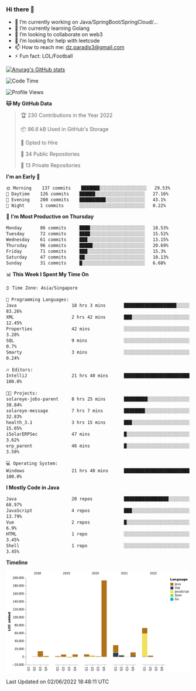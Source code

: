 ### Hi there 👋

- 🔭 I’m currently working on Java/SpringBoot/SpringCloud/...
- 🌱 I’m currently learning Golang
- 👯 I’m looking to collaborate on web3
- 🤔 I’m looking for help with leetcode
- 📫 How to reach me: dz.paradis3@gmail.com
- ⚡ Fun fact: LOL/Football

[![Anurag's GitHub stats](https://github-readme-stats.vercel.app/api?username=xiumu2017&show_icons=true&theme=radical)](https://github.com/anuraghazra/github-readme-stats)

<!--
**xiumu2017/xiumu2017** is a ✨ _special_ ✨ repository because its `README.md` (this file) appears on your GitHub profile.

Here are some ideas to get you started:

- 🔭 I’m currently working on ...
- 🌱 I’m currently learning ...
- 👯 I’m looking to collaborate on ...
- 🤔 I’m looking for help with ...
- 💬 Ask me about ...
- 📫 How to reach me: ...
- 😄 Pronouns: ...
- ⚡ Fun fact: ...
-->

<!--START_SECTION:waka-->
![Code Time](http://img.shields.io/badge/Code%20Time-0%20secs-blue)

![Profile Views](http://img.shields.io/badge/Profile%20Views-0-blue)

**🐱 My GitHub Data** 

> 🏆 230 Contributions in the Year 2022
 > 
> 📦 86.6 kB Used in GitHub's Storage 
 > 
> 💼 Opted to Hire
 > 
> 📜 34 Public Repositories 
 > 
> 🔑 13 Private Repositories  
 > 
**I'm an Early 🐤** 

```text
🌞 Morning    137 commits    ███████░░░░░░░░░░░░░░░░░░   29.53% 
🌆 Daytime    126 commits    ██████░░░░░░░░░░░░░░░░░░░   27.16% 
🌃 Evening    200 commits    ██████████░░░░░░░░░░░░░░░   43.1% 
🌙 Night      1 commits      ░░░░░░░░░░░░░░░░░░░░░░░░░   0.22%

```
📅 **I'm Most Productive on Thursday** 

```text
Monday       86 commits     ████░░░░░░░░░░░░░░░░░░░░░   18.53% 
Tuesday      72 commits     ████░░░░░░░░░░░░░░░░░░░░░   15.52% 
Wednesday    61 commits     ███░░░░░░░░░░░░░░░░░░░░░░   13.15% 
Thursday     96 commits     █████░░░░░░░░░░░░░░░░░░░░   20.69% 
Friday       71 commits     ███░░░░░░░░░░░░░░░░░░░░░░   15.3% 
Saturday     47 commits     ██░░░░░░░░░░░░░░░░░░░░░░░   10.13% 
Sunday       31 commits     █░░░░░░░░░░░░░░░░░░░░░░░░   6.68%

```


📊 **This Week I Spent My Time On** 

```text
⌚︎ Time Zone: Asia/Singapore

💬 Programming Languages: 
Java                     18 hrs 3 mins       ████████████████████░░░░░   83.26% 
XML                      2 hrs 42 mins       ███░░░░░░░░░░░░░░░░░░░░░░   12.45% 
Properties               42 mins             ░░░░░░░░░░░░░░░░░░░░░░░░░   3.28% 
SQL                      9 mins              ░░░░░░░░░░░░░░░░░░░░░░░░░   0.7% 
Smarty                   3 mins              ░░░░░░░░░░░░░░░░░░░░░░░░░   0.24%

🔥 Editors: 
IntelliJ                 21 hrs 40 mins      █████████████████████████   100.0%

🐱‍💻 Projects: 
solareye-jobs-parent     8 hrs 25 mins       █████████░░░░░░░░░░░░░░░░   38.84% 
solareye-message         7 hrs 7 mins        ████████░░░░░░░░░░░░░░░░░   32.83% 
health_3.1               3 hrs 15 mins       ███░░░░░░░░░░░░░░░░░░░░░░   15.05% 
iSolarERPSec             47 mins             █░░░░░░░░░░░░░░░░░░░░░░░░   3.62% 
erp_parent               46 mins             █░░░░░░░░░░░░░░░░░░░░░░░░   3.58%

💻 Operating System: 
Windows                  21 hrs 40 mins      █████████████████████████   100.0%

```

**I Mostly Code in Java** 

```text
Java                     20 repos            █████████████████░░░░░░░░   68.97% 
JavaScript               4 repos             ███░░░░░░░░░░░░░░░░░░░░░░   13.79% 
Vue                      2 repos             █░░░░░░░░░░░░░░░░░░░░░░░░   6.9% 
HTML                     1 repo              ░░░░░░░░░░░░░░░░░░░░░░░░░   3.45% 
Shell                    1 repo              ░░░░░░░░░░░░░░░░░░░░░░░░░   3.45%

```


**Timeline**

![Chart not found](https://raw.githubusercontent.com/xiumu2017/xiumu2017/main/charts/bar_graph.png) 


 Last Updated on 02/06/2022 18:48:11 UTC
<!--END_SECTION:waka-->
